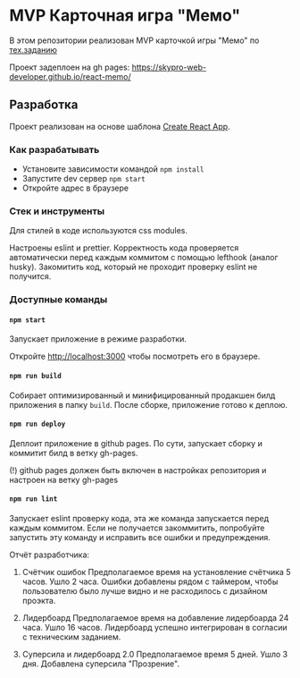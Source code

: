 # MVP Карточная игра "Мемо"

В этом репозитории реализован MVP карточкой игры "Мемо" по [тех.заданию](./docs/mvp-spec.md)

Проект задеплоен на gh pages:
https://skypro-web-developer.github.io/react-memo/

## Разработка

Проект реализован на основе шаблона [Create React App](https://github.com/facebook/create-react-app).

### Как разрабатывать

- Установите зависимости командой `npm install`
- Запустите dev сервер `npm start`
- Откройте адрес в браузере

### Стек и инструменты

Для стилей в коде используются css modules.

Настроены eslint и prettier. Корректность кода проверяется автоматически перед каждым коммитом с помощью lefthook (аналог husky). Закомитить код, который не проходит проверку eslint не получится.

### Доступные команды

#### `npm start`

Запускает приложение в режиме разработки.

Откройте [http://localhost:3000](http://localhost:3000) чтобы посмотреть его в браузере.

#### `npm run build`

Собирает оптимизированный и минифицированный продакшен билд приложения в папку `build`.
После сборке, приложение готово к деплою.

#### `npm run deploy`

Деплоит приложение в github pages. По сути, запускает сборку и коммитит билд в ветку gh-pages.

(!) github pages должен быть включен в настройках репозитория и настроен на ветку gh-pages

#### `npm run lint`

Запускает eslint проверку кода, эта же команда запускается перед каждым коммитом.
Если не получается закоммитить, попробуйте запустить эту команду и исправить все ошибки и предупреждения.

Отчёт разработчика:

1. Счётчик ошибок
   Предполагаемое время на установление счётчика 5 часов.
   Ушло 2 часа.
   Ошибки добавлены рядом с таймером, чтобы пользователю было лучше видно и не расходилось с дизайном проэкта.

2. Лидербоард
   Предполагаемое время на добавление лидербоарда 24 часа.
   Ушло 16 часов.
   Лидербоард успешно интегрирован в согласии с техническим заданием.

3. Суперсила и лидербоард 2.0
   Предполагаемое время 5 дней.
   Ушло 3 дня.
   Добавлена суперсила "Прозрение".

